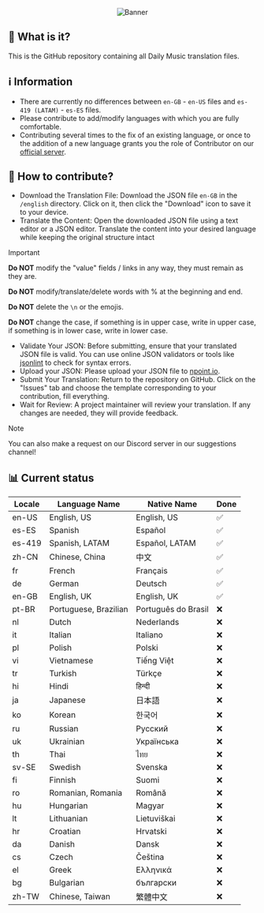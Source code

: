 <p align="center">
  <img src="https://i.imgur.com/51eQTyE.jpg" alt="Banner">
</p>

## 🤔 What is it?
This is the GitHub repository containing all Daily Music translation files.


## ℹ️ Information
- There are currently no differences between `en-GB` - `en-US` files and `es-419 (LATAM)` - `es-ES` files.
- Please contribute to add/modify languages with which you are fully comfortable.                                                                                                                                               
- Contributing several times to the fix of an existing language, or once to the addition of a new language grants you the role of Contributor on our [official server](https://discord.gg/adbFVVxdus).

## 👤 How to contribute?
- Download the Translation File: Download the JSON file `en-GB` in the `/english` directory. Click on it, then click the "Download" icon to save it to your device.
- Translate the Content: Open the downloaded JSON file using a text editor or a JSON editor. Translate the content into your desired language while keeping the original structure intact
> [!IMPORTANT]
> **Do NOT** modify the "value" fields / links in any way, they must remain as they are.
> 
> **Do NOT** modify/translate/delete words with % at the beginning and end.
>
> **Do NOT** delete the `\n` or the emojis.
>
> **Do NOT** change the case, if something is in upper case, write in upper case, if something is in lower case, write in lower case.
- Validate Your JSON: Before submitting, ensure that your translated JSON file is valid. You can use online JSON validators or tools like [jsonlint](https://jsonlint.com/) to check for syntax errors.
- Upload your JSON: Please upload your JSON file to [npoint.io](https://www.npoint.io/).
- Submit Your Translation: Return to the repository on GitHub. Click on the "Issues" tab and choose the template corresponding to your contribution, fill everything.
- Wait for Review: A project maintainer will review your translation. If any changes are needed, they will provide feedback.
> [!NOTE]
> You can also make a request on our Discord server in our suggestions channel!

## 📊 Current status 

| Locale | Language Name         | Native Name          | Done |
|--------|-----------------------|----------------------|------|
| en-US  | English, US           | English, US          | ✅   |
| es-ES  | Spanish               | Español              | ✅   |
| es-419 | Spanish, LATAM        | Español, LATAM       | ✅   |
| zh-CN  | Chinese, China        | 中文                 | ✅   |
| fr     | French                | Français             | ✅   |
| de     | German                | Deutsch              | ✅   |
| en-GB  | English, UK           | English, UK          | ✅   |
| pt-BR  | Portuguese, Brazilian | Português do Brasil | ❌   |
| nl     | Dutch                 | Nederlands           | ❌   |
| it     | Italian               | Italiano             | ❌   |
| pl     | Polish                | Polski               | ❌   |
| vi     | Vietnamese            | Tiếng Việt          | ❌   |
| tr     | Turkish               | Türkçe               | ❌   |
| hi     | Hindi                 | हिन्दी               | ❌   |
| ja     | Japanese              | 日本語                 | ❌   |
| ko     | Korean                | 한국어                 | ❌   |
| ru     | Russian               | Pусский              | ❌   |
| uk     | Ukrainian             | Українська           | ❌   |
| th     | Thai                  | ไทย                  | ❌   |
| sv-SE  | Swedish               | Svenska              | ❌   |
| fi     | Finnish               | Suomi                | ❌   |
| ro     | Romanian, Romania     | Română               | ❌   |
| hu     | Hungarian             | Magyar               | ❌   |
| lt     | Lithuanian            | Lietuviškai          | ❌   |
| hr     | Croatian              | Hrvatski             | ❌   |
| da     | Danish                | Dansk                | ❌   |
| cs     | Czech                 | Čeština              | ❌   |
| el     | Greek                 | Ελληνικά             | ❌   |
| bg     | Bulgarian             | български            | ❌   |
| zh-TW  | Chinese, Taiwan       | 繁體中文               | ❌   |
